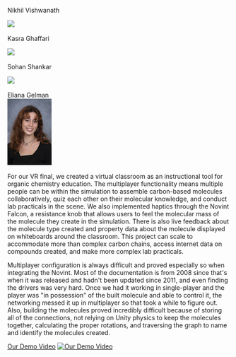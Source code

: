 Nikhil Vishwanath

<img src = "https://github.com/csci48306830fa23/project-2-virtual-vanguard/blob/53cdded65707e32fde6386b6c3b3db130e849132/IMG_3553.jpg" width="100">  

Kasra Ghaffari

<img src = "https://github.com/csci48306830fa23/project-2-virtual-vanguard/blob/53cdded65707e32fde6386b6c3b3db130e849132/IMG_8112.jpg" width="100">  

Sohan Shankar

<img src="https://github.com/csci48306830fa23/project-1-seaa/assets/119974810/fb9cb79a-220a-4cc6-8f47-b5eb7378d50e" width="100">  


Eliana Gelman  
<img src="https://github.com/csci48306830fa23/project-1-seaa/blob/main/vr-project1/Gelman-Eliana.jpg?raw=true" width="100">  

For our VR final, we created a virtual classroom as an instructional tool for organic chemistry education. The multiplayer functionality means multiple people can be within the simulation to assemble carbon-based molecules collaboratively, quiz each other on their molecular knowledge, and conduct lab practicals in the scene. We also implemented haptics through the Novint Falcon, a resistance knob that allows users to feel the molecular mass of the molecule they create in the simulation. There is also live feedback about the molecule type created and property data about the molecule displayed on whiteboards around the classroom. This project can scale to accommodate more than complex carbon chains, access internet data on compounds created, and make more complex lab practicals. 

Multiplayer configuration is always difficult and proved especially so when integrating the Novint. Most of the documentation is from 2008 since that's when it was released and hadn't been updated since 2011, and even finding the drivers was very hard. Once we had it working in single-player and the player was "in possession" of the built molecule and able to control it,  the networking messed it up in multiplayer so that took a while to figure out. Also, building the molecules proved incredibly difficult because of storing all of the connections, not relying on Unity physics to keep the molecules together, calculating the proper rotations, and traversing the graph to name and identify the molecules created.


[Our Demo Video](https://youtu.be/c2vYxqtZjlI)
[![Our Demo Video](https://github.com/csci48306830fa23/project-2-virtual-vanguard/blob/c53c3124043e1bee61c334df0a0b1a2337cbe004/Screenshot%202023-12-12%20at%2011.30.51%20PM.jpg?raw=true)](https://youtu.be/c2vYxqtZjlI)

